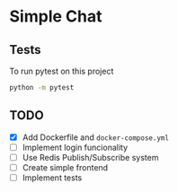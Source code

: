 # Simple Chat

## Tests

To run pytest on this project

```bash
python -m pytest
```

## TODO

- [x] Add Dockerfile and `docker-compose.yml`
- [ ] Implement login funcionality
- [ ] Use Redis Publish/Subscribe system
- [ ] Create simple frontend
- [ ] Implement tests
